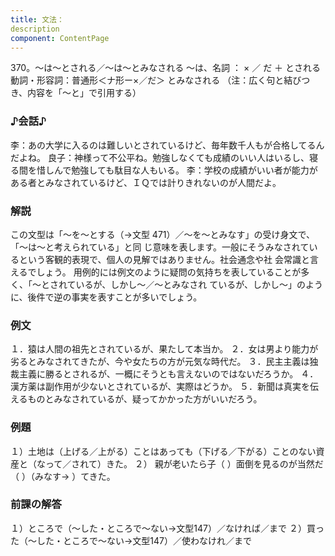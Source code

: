 ```yaml
---
title: 文法：
description
component: ContentPage
---
```



370。～は～とされる／～は～とみなされる
～は、名詞 ： × ／ だ ＋ とされる
動詞・形容詞：普通形＜ナ形ー×／だ＞ とみなされる
（注：広く句と結びつき、内容を「～と」で引用する）
### ♪会話♪
李：あの大学に入るのは難しいとされているけど、毎年数千人もが合格してるんだよね。
良子：神様って不公平ね。勉強しなくても成績のいい人はいるし、寝る間を惜しんで勉強しても駄目な人もいる。
李：学校の成績がいい者が能力がある者とみなされているけど、ＩＱでは計りきれないのが人間だよ。
### 解説
この文型は「～を～とする（→文型 471）／～を～とみなす」の受け身文で、「～は～と考えられている」と同 じ意味を表します。一般にそうみなされているという客観的表現で、個人の見解ではありません。社会通念や社 会常識と言えるでしょう。
用例的には例文のように疑問の気持ちを表していることが多く、「～とされているが、しかし～／～とみなされ ているが、しかし～」のように、後件で逆の事実を表すことが多いでしょう。
### 例文
１．猿は人間の祖先とされているが、果たして本当か。
２．女は男より能力が劣るとみなされてきたが、今や女たちの方が元気な時代だ。
３．民主主義は独裁主義に勝るとされるが、一概にそうとも言えないのではないだろうか。
４．漢方薬は副作用が少ないとされているが、実際はどうか。
５．新聞は真実を伝えるものとみなされているが、疑ってかかった方がいいだろう。
### 例題
１）土地は（上げる／上がる）ことはあっても（下げる／下がる）ことのない資産と（なって／されて）きた。
２） 親が老いたら子（ ）面倒を見るのが当然だ（ ）（みなす→ ）てきた。
### 前課の解答
１）ところで（～した・ところで～ない→文型147）／なければ／まで
２）買った（～した・ところで～ない→文型147）／使わなけれ／まで

